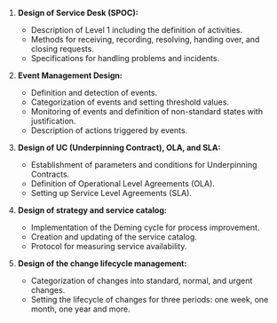 1. **Design of Service Desk (SPOC):**
   - Description of Level 1 including the definition of activities.
   - Methods for receiving, recording, resolving, handing over, and closing requests.
   - Specifications for handling problems and incidents.

2. **Event Management Design:**
   - Definition and detection of events.
   - Categorization of events and setting threshold values.
   - Monitoring of events and definition of non-standard states with justification.
   - Description of actions triggered by events.

3. **Design of UC (Underpinning Contract), OLA, and SLA:**
   - Establishment of parameters and conditions for Underpinning Contracts.
   - Definition of Operational Level Agreements (OLA).
   - Setting up Service Level Agreements (SLA).

4. **Design of strategy and service catalog:**
   - Implementation of the Deming cycle for process improvement.
   - Creation and updating of the service catalog.
   - Protocol for measuring service availability.

5. **Design of the change lifecycle management:**
   - Categorization of changes into standard, normal, and urgent changes.
   - Setting the lifecycle of changes for three periods: one week, one month, one year and more.
